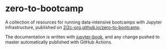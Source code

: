 # zero-to-bootcamp

A collection of resources for running data-intensive bootcamps with Jupyter infrastructure, published on [2i2c-org.github.io/zero-to-bootcamp](https://2i2c-org.github.io/zero-to-bootcamp).

The documentation is written with [jupyter-book](https://github.com/executablebooks/jupyter-book), and any change pushed to master automatically published with GitHub Actions.
